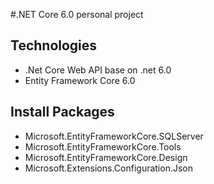 #.NET Core 6.0 personal project
## Technologies
- .Net Core Web API base on .net 6.0
- Entity Framework Core 6.0
## Install Packages
- Microsoft.EntityFrameworkCore.SQLServer
- Microsoft.EntityFrameworkCore.Tools
- Microsoft.EntityFrameworkCore.Design
- Microsoft.Extensions.Configuration.Json
